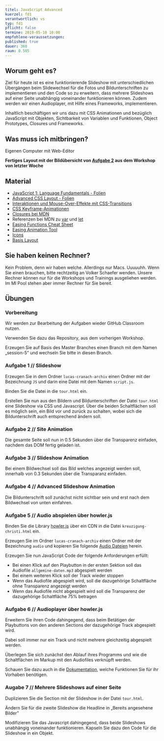 ```yaml
---
titel: JavaScript Advanced
kuerzel: fd1
verantwortlich: vs
typ: fd1
pflicht: false
termine: 2019-05-10 10:00
empfohlene-voraussetzungen: 
published: true
dauer: 360
raum: 0.505
---
```


## Worum geht es?
Ziel für heute ist es eine funktionierende Slideshow mit unterschiedlichen Übergängen beim Slidewechsel für die Fotos und Bildunterschriften zu implementieren und den Code so zu erweitern, dass mehrere Slideshows auf einer Seite unabhängig voneinander funktionieren können. Zudem werden wir einen Audioplayer, mit Hilfe eines Frameworks, implementieren.

Inhaltlich beschäftigen wir uns dazu mit CSS Animationen und bezüglich JavaScript mit Objekten, Sichtbarkeit von Variablen und Funktionen, Object Prototypes, Closures und Frameworks.

## Was muss ich mitbringen?
Eigenen Computer mit Web-Editor

**Fertiges Layout mit der Bildübersicht von [Aufgabe 2](/mi-bachelor-webdevelopment/lehrveranstaltungen/fd1-05-03/#aufgabe-2--layout) aus dem Workshop von letzter Woche**

## Material
- [JavaScript 1: Language Fundamentals - Folien](../../material/frontend-development-1/session-4/slides/Chapter08-JavaScript1LanguageFundamentals.pdf)
- [Advanced CSS Layout - Folien](../../material/frontend-development-1/session-3/slides/Chapter07-AdvancedCSSLayout.pdf)
- [Interaktionen und Mouse-Over-Effekte mit CSS-Transitions ](https://blog.kulturbanause.de/2014/05/interaktionen-und-mouse-over-effekte-mit-css3-transitions/)
- [CSS Keyframe-Animationen](https://blog.kulturbanause.de/2015/10/css-keyframe-animationen/)
- [Closures bei MDN](https://developer.mozilla.org/de/docs/Web/JavaScript/Closures)
- Referenzen bei MDN zu [var](https://developer.mozilla.org/de/docs/Web/JavaScript/Reference/Statements/var) und [let](https://developer.mozilla.org/de/docs/Web/JavaScript/Reference/Statements/let)
- [Easing Functions Cheat Sheet](https://easings.net)
- [Easing Animation Tool](https://matthewlein.com/tools/ceaser)
- [Icons](../../material/frontend-development-1/session-5/material/assets/icons.zip) 
- [Basis Layout](../../material/frontend-development-1/session-5/material/assets/lucas-cranach-archiv.zip) 


## Sie haben keinen Rechner?
Kein Problem, denn wir haben welche. Allerdings nur Macs. Uuuuuhh. Wenn Sie einen brauchen, bitte rechtzeitig an Volker Schaefer wenden. Unsere Rechner können nur für die Workshops und Trainings ausgeliehen werden. Im MI Pool stehen aber immer Rechner für Sie bereit.

## Übungen
### Vorbereitung

Wir werden zur Bearbeitung der Aufgaben wieder GitHub Classroom nutzen.

Verwenden Sie dazu das Repository, aus dem vorherigen Workshop. 

Erzeugen Sie auf Basis des Master Branches einen Branch mit dem Namen „session-5” und wechseln Sie bitte in diesen Branch.

### Aufgabe 1 // Slideshow

Erzeugen Sie in dem Ordner `lucas-cranach-archiv` einen Ordner mit der Bezeichnung `JS` und darin eine Datei mit dem Namen `script.js`.

Binden Sie die Datei in die `tour.html` ein.

Erstellen Sie nun aus den Bildern und Bildunterschriften der Datei `tour.html` eine Slideshow via CSS und Javascript. Über die beiden Schaltflächen soll es möglich sein, ein Bild vor und zurück zu schalten, wobei sich die Bildunterschrift auch entsprechend ändern soll. 

### Aufgabe 2 // Site Animation

Die gesamte Seite soll nun in 0.5 Sekunden über die Transparenz einfaden, nachdem das DOM fertig geladen ist.

### Aufgabe 3 // Slideshow Animation
Bei einem Bildwechsel soll das Bild welches angezeigt werden soll, innerhalb von 0.3 Sekunden über die Transparanz einfaden.

### Aufgabe 4 // Advanced Slideshow Animation
Die Bildunterschrift soll zunächst nicht sichtbar sein und erst nach dem Bildwechsel von unten einfahren.

### Aufgabe 5 // Audio abspielen über howler.js
Binden Sie die Library [howler.js](https://howlerjs.com) über ein CDN in die Datei `kreuzigung-christi.html` ein.

Erzeugen Sie im Ordner `lucas-cranach-archiv` einen Ordner mit der Bezeichnung `audio` und kopieren Sie folgende [Audio Dateien](../../material/frontend-development-1/session-5/material/assets/audiofiles.zip) herein.

Erzeugen Sie nun JavaScript Code der folgende Anforderungen erfüllt:

* Bei einen Klick auf den Playbutton in der ersten Sektion soll das Audiofile `allgemine-daten.mp3` abgespielt werden
* Bei einem weiteren Klick soll der Track wieder stoppen
* Wenn das Audiofile abgespielt wird, soll die dazugehörige Schaltfläche ohne Transparenz angezeigt werden
* Wenn das Audiofile nicht abgespielt wird soll die Transparenz der dazugehörige Schaltfläche 75% betragen


### Aufgabe 6 // Audioplayer über howler.js
Erweitern Sie ihren Code dahingegend, dass beim Betätigen der Playbuttons von den anderen Sections der dazugehörige Track abgespielt wird.

Dabei soll immer nur ein Track und nicht mehrere gleichzeitig abgespielt werden.

Überlegen Sie sich zunächst den Ablauf ihres Programms und wie die Schaltflächen im Markup mit den Audiofiles verknüpft werden.

Schauen Sie dazu auch in die [Dokumentation](https://github.com/goldfire/howler.js#documentation), welche Funktionen Sie für ihr Vorhaben benötigen.


### Augabe 7 // Mehrere Slideshows auf einer Seite
Duplizieren Sie die Section mit der Slideshow in der Datei `tour.html`.

Ändern Sie für die zweite Slideshow die Headline in „Bereits angesehene Bilder”

Modifizieren Sie das Javascript dahingegend, dass beide Slideshows unabhängig voneinander funktionieren. Kapseln Sie dazu den Code für die Slideshow in ein Objekt.
